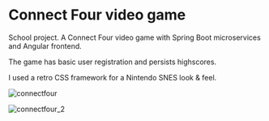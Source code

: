 # Connect Four video game
School project. A Connect Four video game with Spring Boot microservices and Angular frontend. 

The game has basic user registration and persists highscores. 

I used a retro CSS framework for a Nintendo SNES look & feel.

![connectfour](https://user-images.githubusercontent.com/58608713/124358290-e93b3300-dc1f-11eb-851b-28e527d351b1.png)

![connectfour_2](https://user-images.githubusercontent.com/58608713/124358293-edffe700-dc1f-11eb-94a0-b6f5237abcaa.png)
